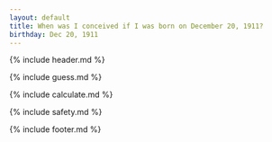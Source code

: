 ```yaml
---
layout: default
title: When was I conceived if I was born on December 20, 1911?
birthday: Dec 20, 1911
---
```


{% include header.md %}

{% include guess.md %}

{% include calculate.md %}

{% include safety.md %}

{% include footer.md %}



